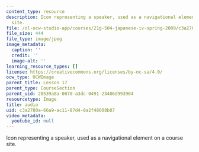 ```yaml
---
content_type: resource
description: Icon representing a speaker, used as a navigational element on a course
  site.
file: /ol-ocw-studio-app/courses/21g-504-japanese-iv-spring-2009/c3a2780a66a9ac1187d48a2f48008b87_audio.jpg
file_size: 444
file_type: image/jpeg
image_metadata:
  caption: ''
  credit: ''
  image-alt: ''
learning_resource_types: []
license: https://creativecommons.org/licenses/by-nc-sa/4.0/
ocw_type: OCWImage
parent_title: Lesson 17
parent_type: CourseSection
parent_uid: 20539a8a-0070-a3dc-0491-23486d993904
resourcetype: Image
title: audio
uid: c3a2780a-66a9-ac11-87d4-8a2f48008b87
video_metadata:
  youtube_id: null
---
```

Icon representing a speaker, used as a navigational element on a course site.